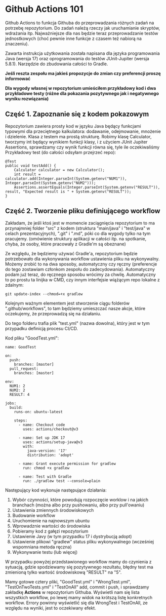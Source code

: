 ﻿# Github Actions 101

Github Actions to funkcja Githuba do przeprowadzania różnych zadań na potrzebę repozytorium. Do zadań należą rzeczy jak uruchamianie skryptów, wdrażania itp.
Najważniejsze dla nas będzie teraz przeprowadzanie testów jednostkowych (choć pewnie inne funkcje z czasem też nabiorą na znaczeniu).

Zawarta instrukcja użytkowania została napisana dla języka programowania Java (wersja 17) oraz oprogramowania do testów JUnit-Jupiter (wersja 5.8.1). Narzędzie do zbudowania całości to Gradle.

**Jeśli reszta zespołu ma jakieś propozycje do zmian czy preferencji proszę informować**

**Dla wygody własnej w repozytorium umieściłem przykładowy kod i dwa przykładowe testy (różne dla pokazania pozytywnego jak i negatywnego wyniku rozwiązania)**

## Część 1.  Zapoznanie się z kodem pokazowym
Repozytorium zawiera prosty kod w języku Java będący funkcjami typowymi dla przeciętnego kalkulatora: dodawanie, odejmowanie, mnożenie i dzielenie. Klasa z testem ma prostą strukturę. Robimy klasę Calculator, tworzymy int będący wynikiem funkcji klasy, i z użyciem JUnit Jupiter Assertions, sprawdzamy czy wynik funkcji równa się, tyle ile oczekiwaliśmy
Przykładowy test (do całości odsyłam przejrzeć repo):

    @Test
    public void testAdd() {  
	    Calculator calculator = new Calculator();  
		int result = calculator.add(Integer.parseInt(System.getenv("NUM1")), Integer.parseInt(System.getenv("NUM2")));  
		Assertions.assertEquals(Integer.parseInt(System.getenv("RESULT")), result, "Expected result is " + System.getenv("RESULT"));
    }


## Część 2. Tworzenie pliku definiującego workflow

Zakładam, że jeśli ktoś jest w momencie zaciągnięcia repozytorium to ma przynajmniej folder "src" z kodem (struktura "main/java" i "test/java" w celach prezentacyjnych), ".git" i ".md", póki co dla wygody tylko na tym pracujemy. (omówienie struktury aplikacji w całości itp. na spotkanie, chyba, że osoby, które pracowały z Gradle'm są obeznane) 

Ze względu, że będziemy używać Gradle'a, repozytorium będzie potrzebowało dla wykonywania workflow ustawienia pliku na wykonywalny. Możemy zrobić to na dwa sposoby, automatyczny czy ręczny (preferencje do tego zostawiam członkom zespołu do zadecydowania). Automatyczny podam już teraz, do ręcznego sposobu wrócimy za chwilę.
Automatyczny to po prostu ta linijka w CMD, czy innym interfejsie wiążącym repo lokalne z zdalnym: 

    git update-index --chmod=+x gradlew

Kolejnym ważnym elementem jest stworzenie ciągu folderów ".github/workflows", to tam będziemy umieszczać nasze akcje, które oczekujemy, że przeprowadzą się na działaniu.

Do tego folderu trafia plik "test.yml" (nazwa dowolna), który jest w tym przypadku definicją procesu CI/CD.

Kod pliku "GoodTest.yml":

    name: GoodTest
    
    on:
      push:
        branches: [master]
      pull_request:
        branches: [master]
        
    env:
      NUM1: 2
      NUM2: 2
      RESULT: 4
          
    jobs:
      build:
        runs-on: ubuntu-latest
    
        steps:
          - name: Checkout code
            uses: actions/checkout@v3
    
          - name: Set up JDK 17
            uses: actions/setup-java@v3
            with:
              java-version: '17'
              distribution: 'adopt'
    
          - name: Grant execute permission for gradlew
            run: chmod +x gradlew
            
          - name: Test with Gradle
            run: ./gradlew test --console=plain


			 
			
Następujący kod wykonuje następujące działania:
1. Wybór czynności, które powodują rozpoczęcie worklow i na jakich branchach (można albo przy pushowaniu, albo przy pull'owaniu)
2. Ustawienia zmiennych środowiskowych 
3. Budowanie workflow
4. Uruchomienie na najnowszym ubuntu
5. Wprowadznie wartości do środowiska 
6. Pobieramy kod z gałęzi repozytorium
7. Ustawienie Javy (w tym przypadku 17 i dystrybucją adopt)
8. Ustawienie plikowi "gradlew" status pliku wykonywalnego (wcześniej wspomniana metoda ręczna)
9. Wykonywanie testu (lub więcej)

W przypadku powyżej przedstawionego workflow mamy do czynienia z sytuacją, gdzie spodziewamy się pozytywnego rezultatu, błędny test ma zmienioną tylko wartość środowiskową "RESULT" na "5".

Mamy gotowe cztery pliki, "GoodTest.yml" i "WrongTest.yml", "TestOnTwoTests.yml" i "TestOnAll" add, commit i push, i sprawdzamy zakładkę **Actions** w repozytorium Githuba. Wyświetli nam się lista wszystkich workflow, po lewej mamy widok na krótszą listę konkretnych workflow. 
Errory powinny wyświetlić się dla WrongTest i TestOnAll, ze względu na wyniki, jest to oczekiwany efekt.
  
